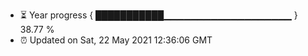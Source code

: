 - ⏳ Year progress { ███████████▁▁▁▁▁▁▁▁▁▁▁▁▁▁▁▁▁▁▁ } 38.77 %
- ⏰ Updated on Sat, 22 May 2021 12:36:06 GMT

